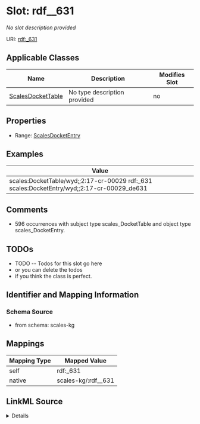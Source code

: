 

# Slot: rdf__631


_No slot description provided_





URI: [rdf:_631](http://www.w3.org/1999/02/22-rdf-syntax-ns#_631)



<!-- no inheritance hierarchy -->





## Applicable Classes

| Name | Description | Modifies Slot |
| --- | --- | --- |
| [ScalesDocketTable](../classes/ScalesDocketTable.md) | No type description provided |  no  |







## Properties

* Range: [ScalesDocketEntry](../classes/ScalesDocketEntry.md)






## Examples

| Value |
| --- |
| scales:DocketTable/wyd;;2:17-cr-00029 rdf:_631 scales:DocketEntry/wyd;;2:17-cr-00029_de631 |

## Comments

* 596 occurrences with subject type scales_DocketTable and object type scales_DocketEntry.

## TODOs

* TODO -- Todos for this slot go here
* or you can delete the todos
* if you think the class is perfect.

## Identifier and Mapping Information







### Schema Source


* from schema: scales-kg




## Mappings

| Mapping Type | Mapped Value |
| ---  | ---  |
| self | rdf:_631 |
| native | scales-kg/:rdf__631 |




## LinkML Source

<details>
```yaml
name: rdf__631
description: No slot description provided
todos:
- TODO -- Todos for this slot go here
- or you can delete the todos
- if you think the class is perfect.
comments:
- 596 occurrences with subject type scales_DocketTable and object type scales_DocketEntry.
examples:
- value: scales:DocketTable/wyd;;2:17-cr-00029 rdf:_631 scales:DocketEntry/wyd;;2:17-cr-00029_de631
from_schema: scales-kg
rank: 1000
slot_uri: rdf:_631
alias: rdf__631
domain_of:
- scales_DocketTable
range: scales_DocketEntry

```
</details>